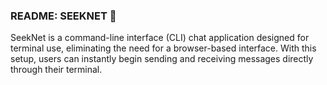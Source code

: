 ### README: SEEKNET 🚀

SeekNet is a command-line interface (CLI) chat application designed for terminal use, eliminating the need for a browser-based interface. With this setup, users can instantly begin sending and receiving messages directly through their terminal.
